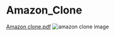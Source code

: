 # Amazon_Clone
[Amazon clone.pdf](https://github.com/ayushagarwal42/Amazon_Clone/files/12363205/Amazon.clone.pdf)
![amazon clone image](https://github.com/ayushagarwal42/Amazon_Clone/assets/67548077/01c4f232-bc4d-486a-8b8b-8bfc946b9752)
